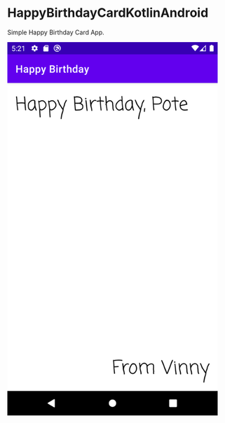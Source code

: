 # HappyBirthdayCardKotlinAndroid
Simple Happy Birthday Card App.

<img src="screenshots/Screenshot_1609273308.png" width="480" alt="Happy Birthday Card">

